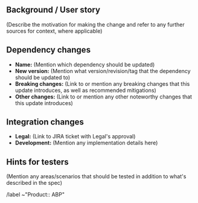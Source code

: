## Background / User story

(Describe the motivation for making the change and refer to any further sources for context, where applicable)

## Dependency changes

- **Name:** (Mention which dependency should be updated)
- **New version:** (Mention what version/revision/tag that the dependency should be updated to)
- **Breaking changes:** (Link to or mention any breaking changes that this update introduces, as well as recommended mitigations)
- **Other changes:** (Link to or mention any other noteworthy changes that this update introduces)

## Integration changes

- **Legal:** (Link to JIRA ticket with Legal's approval)
- **Development:** (Mention any implementation details here)

## Hints for testers

(Mention any areas/scenarios that should be tested in addition to what's described in the spec)

/label ~"Product:: ABP"
